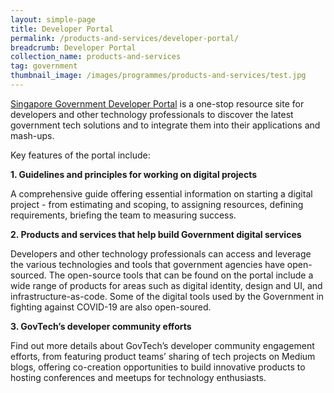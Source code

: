 ```yaml
---
layout: simple-page
title: Developer Portal
permalink: /products-and-services/developer-portal/
breadcrumb: Developer Portal
collection_name: products-and-services
tag: government
thumbnail_image: /images/programmes/products-and-services/test.jpg
---
```


[Singapore Government Developer Portal](https://www.developer.tech.gov.sg) is a one-stop resource site for developers and other technology professionals to discover the latest government tech solutions and to integrate them into their applications and mash-ups.

Key features of the portal include:

**1. Guidelines and principles for working on digital projects**

 A comprehensive guide offering essential information on starting a digital project - from estimating and scoping, to assigning resources, defining requirements, briefing the team to measuring success.

**2. Products and services that help build Government digital services**

Developers and other technology professionals can access and leverage the various technologies and tools that government agencies have open-sourced. The open-source tools that can be found on the portal include a wide range of products for areas such as digital identity, design and UI, and infrastructure-as-code. Some of the digital tools used by the Government in fighting against COVID-19 are also open-soured.

**3. GovTech’s developer community efforts**

Find out more details about GovTech’s developer community engagement efforts, from featuring product teams’ sharing of tech projects on Medium blogs, offering co-creation opportunities to build innovative products to hosting conferences and meetups for technology enthusiasts.
